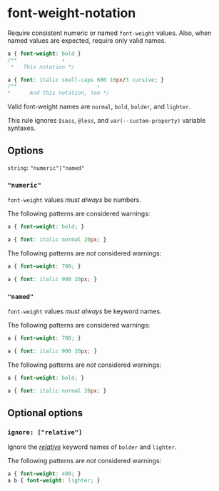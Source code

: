 # font-weight-notation

Require consistent numeric or named `font-weight` values. Also, when named values are expected, require only valid names.

```css
a { font-weight: bold }
/**              ↑
 *   This notation */

a { font: italic small-caps 600 16px/3 cursive; }
/**                         ↑
*      And this notation, too */
```

Valid font-weight names are `normal`, `bold`, `bolder`, and `lighter`.

This rule ignores `$sass`, `@less`, and `var(--custom-property)` variable syntaxes.

## Options

`string`: `"numeric"|"named"`

### `"numeric"`

`font-weight` values *must always* be numbers.

The following patterns are considered warnings:

```css
a { font-weight: bold; }
```

```css
a { font: italic normal 20px; }
```

The following patterns are *not* considered warnings:

```css
a { font-weight: 700; }
```

```css
a { font: italic 900 20px; }
```

### `"named"`

`font-weight` values *must always* be keyword names.

The following patterns are considered warnings:

```css
a { font-weight: 700; }
```

```css
a { font: italic 900 20px; }
```

The following patterns are *not* considered warnings:

```css
a { font-weight: bold; }
```

```css
a { font: italic normal 20px; }
```

## Optional options

### `ignore: ["relative"]`

Ignore the [*relative*](https://drafts.csswg.org/css-fonts/#font-weight-prop) keyword names of `bolder` and `lighter`.

The following patterns are *not* considered warnings:

```css
a { font-weight: 400; }
a b { font-weight: lighter; }
```
